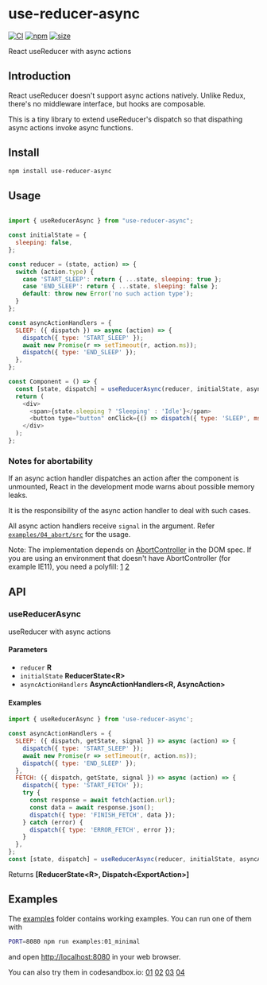 # use-reducer-async

[![CI](https://img.shields.io/github/workflow/status/dai-shi/use-reducer-async/CI)](https://github.com/dai-shi/use-reducer-async/actions?query=workflow%3ACI)
[![npm](https://img.shields.io/npm/v/use-reducer-async)](https://www.npmjs.com/package/use-reducer-async)
[![size](https://img.shields.io/bundlephobia/minzip/use-reducer-async)](https://bundlephobia.com/result?p=use-reducer-async)

React useReducer with async actions

## Introduction

React useReducer doesn't support async actions natively.
Unlike Redux, there's no middleware interface, but hooks are composable.

This is a tiny library to extend useReducer's dispatch
so that dispathing async actions invoke async functions.

## Install

```bash
npm install use-reducer-async
```

## Usage

```javascript

import { useReducerAsync } from "use-reducer-async";

const initialState = {
  sleeping: false,
};

const reducer = (state, action) => {
  switch (action.type) {
    case 'START_SLEEP': return { ...state, sleeping: true };
    case 'END_SLEEP': return { ...state, sleeping: false };
    default: throw new Error('no such action type');
  }
};

const asyncActionHandlers = {
  SLEEP: ({ dispatch }) => async (action) => {
    dispatch({ type: 'START_SLEEP' });
    await new Promise(r => setTimeout(r, action.ms));
    dispatch({ type: 'END_SLEEP' });
  },
};

const Component = () => {
  const [state, dispatch] = useReducerAsync(reducer, initialState, asyncActionHandlers);
  return (
    <div>
      <span>{state.sleeping ? 'Sleeping' : 'Idle'}</span>
      <button type="button" onClick={() => dispatch({ type: 'SLEEP', ms: 1000 })}>Click</button>
    </div>
  );
};
```

### Notes for abortability

If an async action handler dispatches an action after the component is unmounted,
React in the development mode warns about possible memory leaks.

It is the responsibility of the async action handler to deal with such cases.

All async action handlers receive `signal` in the argument.
Refer [`examples/04_abort/src`](./examples/04_abort/src) for the usage.

Note: The implementation depends on [AbortController](https://developer.mozilla.org/en-US/docs/Web/API/AbortController) in the DOM spec.
If you are using an environment that doesn't have AbortController (for example IE11), you need a polyfill:
[1](https://github.com/mo/abortcontroller-polyfill)
[2](https://github.com/mysticatea/abort-controller)

## API

<!-- Generated by documentation.js. Update this documentation by updating the source code. -->

### useReducerAsync

useReducer with async actions

#### Parameters

-   `reducer` **R** 
-   `initialState` **ReducerState&lt;R>** 
-   `asyncActionHandlers` **AsyncActionHandlers&lt;R, AsyncAction>** 

#### Examples

```javascript
import { useReducerAsync } from 'use-reducer-async';

const asyncActionHandlers = {
  SLEEP: ({ dispatch, getState, signal }) => async (action) => {
    dispatch({ type: 'START_SLEEP' });
    await new Promise(r => setTimeout(r, action.ms));
    dispatch({ type: 'END_SLEEP' });
  },
  FETCH: ({ dispatch, getState, signal }) => async (action) => {
    dispatch({ type: 'START_FETCH' });
    try {
      const response = await fetch(action.url);
      const data = await response.json();
      dispatch({ type: 'FINISH_FETCH', data });
    } catch (error) {
      dispatch({ type: 'ERROR_FETCH', error });
    }
  },
};
const [state, dispatch] = useReducerAsync(reducer, initialState, asyncActionHandlers);
```

Returns **\[ReducerState&lt;R>, Dispatch&lt;ExportAction>]** 

## Examples

The [examples](examples) folder contains working examples.
You can run one of them with

```bash
PORT=8080 npm run examples:01_minimal
```

and open <http://localhost:8080> in your web browser.

You can also try them in codesandbox.io:
[01](https://codesandbox.io/s/github/dai-shi/use-reducer-async/tree/master/examples/01_minimal)
[02](https://codesandbox.io/s/github/dai-shi/use-reducer-async/tree/master/examples/02_typescript)
[03](https://codesandbox.io/s/github/dai-shi/use-reducer-async/tree/master/examples/03_getstate)
[04](https://codesandbox.io/s/github/dai-shi/use-reducer-async/tree/master/examples/04_abort)
